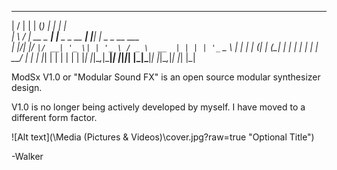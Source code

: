   __  __            _     _            _    _                 
 |  \/  |          | |   (_)          | |  | |                
 | \  / | __ _  ___| |__  _ _ __   ___| |__| |_   _ _ __ ___  
 | |\/| |/ _` |/ __| '_ \| | '_ \ / _ \  __  | | | | '_ ` _ \ 
 | |  | | (_| | (__| | | | | | | |  __/ |  | | |_| | | | | | |
 |_|  |_|\__,_|\___|_| |_|_|_| |_|\___|_|  |_|\__,_|_| |_| |_|
                                                              
                                                              

ModSx V1.0 or "Modular Sound FX" is an open source modular synthesizer design.

V1.0 is no longer being actively developed by myself. I have moved to a different form
factor.

![Alt text](\Media (Pictures & Videos)\cover.jpg?raw=true "Optional Title")


-Walker